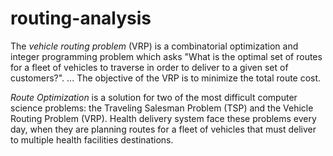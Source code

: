 # routing-analysis

The *vehicle routing problem* (VRP) is a combinatorial optimization and integer programming problem which asks "What is the optimal set of routes for a fleet of vehicles to traverse in order to deliver to a given set of customers?". ... The objective of the VRP is to minimize the total route cost.

*Route Optimization* is a solution for two of the most difficult computer science problems: the Traveling Salesman Problem (TSP) and the Vehicle Routing Problem (VRP). Health delivery system face these problems every day, when they are planning routes for a fleet of vehicles that must deliver to multiple health facilities destinations.

